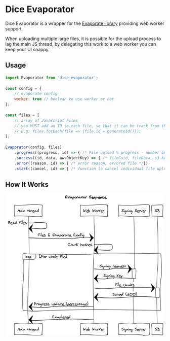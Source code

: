 # Dice Evaporator

Dice Evaporator is a wrapper for the [Evaporate library](https://github.com/TTLabs/EvaporateJS) providing web worker support.

When uploading multiple large files, it is possible for the upload process to lag the main JS thread, by delegating this work to a web worker you can keep your UI snappy.

## Usage

```javascript
import Evaporator from 'dice-evaporator';

const config = {
    // evaporate config
    worker: true // boolean to use worker or not
};

const files = [
    // array of Javascript Files
    // you MUST add an ID to each file, so that it can be track from the worker
    // E.g: files.forEach(file => {file.id = generateId()});
];

Evaporator(config, files)
    .progress((progress, id) => { /* File upload % progress - number between 0 & 1 */})
    .success((id, data, awsObjectKey) => { /* fileGuid, fileData, s3 key/path */})
    .error((reason, id) => { /* error reason, errored file */})
    .start((cancel, id) => { /* function to cancel individual file upload, file id */});
```

## How It Works

![Sequence Diagram](docs/sequence.png?raw=true "Upload Sequence Diagram")
